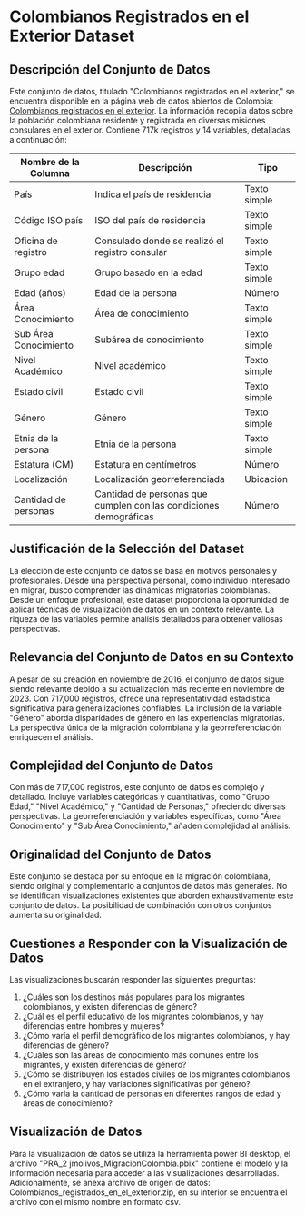 # Colombianos Registrados en el Exterior Dataset

## Descripción del Conjunto de Datos

Este conjunto de datos, titulado "Colombianos registrados en el exterior," se encuentra disponible en la página web de datos abiertos de Colombia: [Colombianos registrados en el exterior](https://www.datos.gov.co/Estad-sticas-Nacionales/Colombianos-registrados-en-el-exterior/y399-rzwf). La información recopila datos sobre la población colombiana residente y registrada en diversas misiones consulares en el exterior. Contiene 717k registros y 14 variables, detalladas a continuación:

| Nombre de la Columna | Descripción | Tipo |
|-----------------------|-------------|------|
| País | Indica el país de residencia | Texto simple |
| Código ISO país | ISO del país de residencia | Texto simple |
| Oficina de registro | Consulado donde se realizó el registro consular | Texto simple |
| Grupo edad | Grupo basado en la edad | Texto simple |
| Edad (años) | Edad de la persona | Número |
| Área Conocimiento | Área de conocimiento | Texto simple |
| Sub Área Conocimiento | Subárea de conocimiento | Texto simple |
| Nivel Académico | Nivel académico | Texto simple |
| Estado civil | Estado civil | Texto simple |
| Género | Género | Texto simple |
| Etnia de la persona | Etnia de la persona | Texto simple |
| Estatura (CM) | Estatura en centímetros | Número |
| Localización | Localización georreferenciada | Ubicación |
| Cantidad de personas | Cantidad de personas que cumplen con las condiciones demográficas | Número |

## Justificación de la Selección del Dataset

La elección de este conjunto de datos se basa en motivos personales y profesionales. Desde una perspectiva personal, como individuo interesado en migrar, busco comprender las dinámicas migratorias colombianas. Desde un enfoque profesional, este dataset proporciona la oportunidad de aplicar técnicas de visualización de datos en un contexto relevante. La riqueza de las variables permite análisis detallados para obtener valiosas perspectivas.

## Relevancia del Conjunto de Datos en su Contexto

A pesar de su creación en noviembre de 2016, el conjunto de datos sigue siendo relevante debido a su actualización más reciente en noviembre de 2023. Con 717,000 registros, ofrece una representatividad estadística significativa para generalizaciones confiables. La inclusión de la variable "Género" aborda disparidades de género en las experiencias migratorias. La perspectiva única de la migración colombiana y la georreferenciación enriquecen el análisis.

## Complejidad del Conjunto de Datos

Con más de 717,000 registros, este conjunto de datos es complejo y detallado. Incluye variables categóricas y cuantitativas, como "Grupo Edad," "Nivel Académico," y "Cantidad de Personas," ofreciendo diversas perspectivas. La georreferenciación y variables específicas, como "Área Conocimiento" y "Sub Área Conocimiento," añaden complejidad al análisis.

## Originalidad del Conjunto de Datos

Este conjunto se destaca por su enfoque en la migración colombiana, siendo original y complementario a conjuntos de datos más generales. No se identifican visualizaciones existentes que aborden exhaustivamente este conjunto de datos. La posibilidad de combinación con otros conjuntos aumenta su originalidad.

## Cuestiones a Responder con la Visualización de Datos

Las visualizaciones buscarán responder las siguientes preguntas:

1. ¿Cuáles son los destinos más populares para los migrantes colombianos, y existen diferencias de género?
2. ¿Cuál es el perfil educativo de los migrantes colombianos, y hay diferencias entre hombres y mujeres?
3. ¿Cómo varía el perfil demográfico de los migrantes colombianos, y hay diferencias de género?
4. ¿Cuáles son las áreas de conocimiento más comunes entre los migrantes, y existen diferencias de género?
5. ¿Cómo se distribuyen los estados civiles de los migrantes colombianos en el extranjero, y hay variaciones significativas por género?
6. ¿Cómo varía la cantidad de personas en diferentes rangos de edad y áreas de conocimiento?

## Visualización de Datos
Para la visualización de datos se utiliza la herramienta power BI desktop, el archivo "PRA_2 jmolivos_MigracionColombia.pbix" contiene el modelo y la información necesaria para acceder a las visualizaciones desarrolladas.
Adicionalmente, se anexa archivo de origen de datos: Colombianos_registrados_en_el_exterior.zip, en su interior se encuentra el archivo con el mismo nombre en formato csv.
